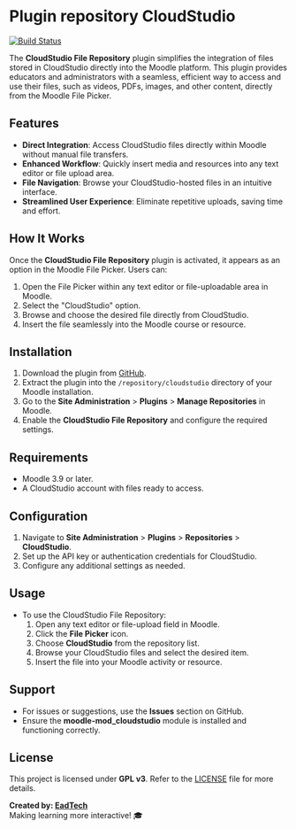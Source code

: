 # Plugin repository CloudStudio

[![Build Status](https://travis-ci.org/cloudstudio/moodle-repository_cloudstudio.svg?branch=master)](https://travis-ci.org/cloudstudio/moodle-repository_cloudstudio)

The **CloudStudio File Repository** plugin simplifies the integration of files stored in CloudStudio directly into the Moodle platform. This plugin provides educators and administrators with a seamless, efficient way to access and use their files, such as videos, PDFs, images, and other content, directly from the Moodle File Picker. 

## Features
- **Direct Integration**: Access CloudStudio files directly within Moodle without manual file transfers.
- **Enhanced Workflow**: Quickly insert media and resources into any text editor or file upload area.
- **File Navigation**: Browse your CloudStudio-hosted files in an intuitive interface.
- **Streamlined User Experience**: Eliminate repetitive uploads, saving time and effort.

## How It Works
Once the **CloudStudio File Repository** plugin is activated, it appears as an option in the Moodle File Picker. Users can:
1. Open the File Picker within any text editor or file-uploadable area in Moodle.
2. Select the "CloudStudio" option.
3. Browse and choose the desired file directly from CloudStudio.
4. Insert the file seamlessly into the Moodle course or resource.

## Installation
1. Download the plugin from [GitHub](https://github.com/eadtech-moodle/moodle-repository_cloudstudio).
2. Extract the plugin into the `/repository/cloudstudio` directory of your Moodle installation.
3. Go to the **Site Administration** > **Plugins** > **Manage Repositories** in Moodle.
4. Enable the **CloudStudio File Repository** and configure the required settings.

## Requirements
- Moodle 3.9 or later.
- A CloudStudio account with files ready to access.

## Configuration
1. Navigate to **Site Administration** > **Plugins** > **Repositories** > **CloudStudio**.
2. Set up the API key or authentication credentials for CloudStudio.
3. Configure any additional settings as needed.

## Usage
- To use the CloudStudio File Repository:
  1. Open any text editor or file-upload field in Moodle.
  2. Click the **File Picker** icon.
  3. Choose **CloudStudio** from the repository list.
  4. Browse your CloudStudio files and select the desired item.
  5. Insert the file into your Moodle activity or resource.

## Support

- For issues or suggestions, use the **Issues** section on GitHub.
- Ensure the **moodle-mod_cloudstudio** module is installed and functioning correctly.

## License

This project is licensed under **GPL v3**. Refer to the [LICENSE](LICENSE) file for more details.

**Created by: [EadTech](https://github.com/eadtech-moodle)**  
Making learning more interactive! 🎓
